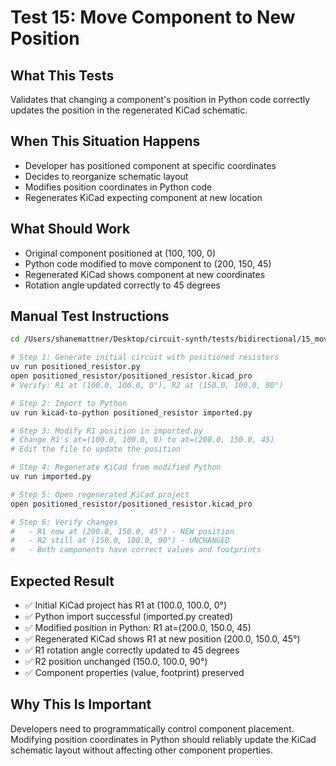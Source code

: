 # Test 15: Move Component to New Position

## What This Tests
Validates that changing a component's position in Python code correctly updates the position in the regenerated KiCad schematic.

## When This Situation Happens
- Developer has positioned component at specific coordinates
- Decides to reorganize schematic layout
- Modifies position coordinates in Python code
- Regenerates KiCad expecting component at new location

## What Should Work
- Original component positioned at (100, 100, 0)
- Python code modified to move component to (200, 150, 45)
- Regenerated KiCad shows component at new coordinates
- Rotation angle updated correctly to 45 degrees

## Manual Test Instructions

```bash
cd /Users/shanemattner/Desktop/circuit-synth/tests/bidirectional/15_move_component

# Step 1: Generate initial circuit with positioned resistors
uv run positioned_resistor.py
open positioned_resistor/positioned_resistor.kicad_pro
# Verify: R1 at (100.0, 100.0, 0°), R2 at (150.0, 100.0, 90°)

# Step 2: Import to Python
uv run kicad-to-python positioned_resistor imported.py

# Step 3: Modify R1 position in imported.py
# Change R1's at=(100.0, 100.0, 0) to at=(200.0, 150.0, 45)
# Edit the file to update the position

# Step 4: Regenerate KiCad from modified Python
uv run imported.py

# Step 5: Open regenerated KiCad project
open positioned_resistor/positioned_resistor.kicad_pro

# Step 6: Verify changes
#   - R1 now at (200.0, 150.0, 45°) - NEW position
#   - R2 still at (150.0, 100.0, 90°) - UNCHANGED
#   - Both components have correct values and footprints
```

## Expected Result

- ✅ Initial KiCad project has R1 at (100.0, 100.0, 0°)
- ✅ Python import successful (imported.py created)
- ✅ Modified position in Python: R1 at=(200.0, 150.0, 45)
- ✅ Regenerated KiCad shows R1 at new position (200.0, 150.0, 45°)
- ✅ R1 rotation angle correctly updated to 45 degrees
- ✅ R2 position unchanged (150.0, 100.0, 90°)
- ✅ Component properties (value, footprint) preserved

## Why This Is Important

Developers need to programmatically control component placement. Modifying position coordinates in Python should reliably update the KiCad schematic layout without affecting other component properties.
